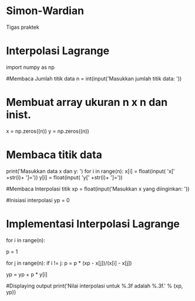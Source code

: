 # Simon-Wardian
Tigas praktek

# Interpolasi Lagrange

import numpy as np

#Membaca Jumlah titik data
n = int(input('Masukkan jumlah titik data: '))

# Membuat array ukuran n x n dan inist.
x = np.zeros((n))
y = np.zeros((n))

# Membaca titik data
print('Masukkan data x dan y: ')
for i in range(n):
  x[i] = float(input( 'x[' +str(i)+ ']='))
  y[i] = float(input( 'y[' +str(i)+ ']='))

#Membaca Interpolasi titik
xp = float(input('Masukkan x yang diinginkan: '))

#Inisiasi interpolasi
yp = 0

# Implementasi Interpolasi Lagrange
for i in range(n):

  p = 1

  for j in range(n):
    if i != j:
      p = p * (xp - x[j])/(x[i] - x[j])

  yp = yp + p * y[i]

#Displaying output
print('Nilai interpolasi untuk %.3f adalah %.3f.' % (xp, yp))
